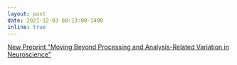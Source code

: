 ```yaml
---
layout: post
date: 2021-12-03 00:13:00-1400
inline: true
---
```


[New Preprint "Moving Beyond Processing and Analysis-Related Variation in Neuroscience"](https://www.biorxiv.org/content/10.1101/2021.12.01.470790v1)
